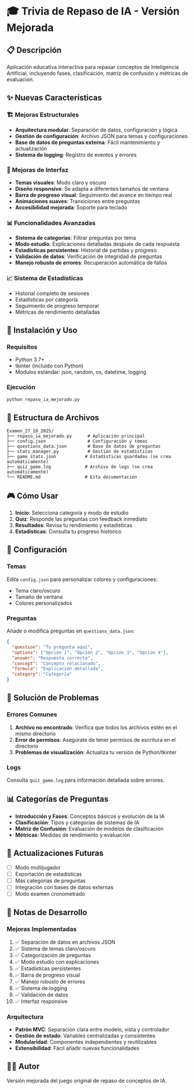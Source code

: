 # 🎓 Trivia de Repaso de IA - Versión Mejorada

## 📋 Descripción
Aplicación educativa interactiva para repasar conceptos de Inteligencia Artificial, incluyendo fases, clasificación, matriz de confusión y métricas de evaluación.

## ✨ Nuevas Características

### 🏗️ Mejoras Estructurales
- **Arquitectura modular**: Separación de datos, configuración y lógica
- **Gestión de configuración**: Archivo JSON para temas y configuraciones
- **Base de datos de preguntas externa**: Fácil mantenimiento y actualización
- **Sistema de logging**: Registro de eventos y errores

### 🎨 Mejoras de Interfaz
- **Temas visuales**: Modo claro y oscuro
- **Diseño responsive**: Se adapta a diferentes tamaños de ventana
- **Barra de progreso visual**: Seguimiento del avance en tiempo real
- **Animaciones suaves**: Transiciones entre preguntas
- **Accesibilidad mejorada**: Soporte para teclado

### 📊 Funcionalidades Avanzadas
- **Sistema de categorías**: Filtrar preguntas por tema
- **Modo estudio**: Explicaciones detalladas después de cada respuesta
- **Estadísticas persistentes**: Historial de partidas y progreso
- **Validación de datos**: Verificación de integridad de preguntas
- **Manejo robusto de errores**: Recuperación automática de fallos

### 📈 Sistema de Estadísticas
- Historial completo de sesiones
- Estadísticas por categoría
- Seguimiento de progreso temporal
- Métricas de rendimiento detalladas

## 🚀 Instalación y Uso

### Requisitos
- Python 3.7+
- tkinter (incluido con Python)
- Módulos estándar: json, random, os, datetime, logging

### Ejecución
```bash
python repaso_ia_mejorado.py
```

## 📁 Estructura de Archivos

```
Examen_27_10_2025/
├── repaso_ia_mejorado.py      # Aplicación principal
├── config.json                # Configuración y temas
├── questions_data.json        # Base de datos de preguntas
├── stats_manager.py           # Gestión de estadísticas
├── game_stats.json           # Estadísticas guardadas (se crea automáticamente)
├── quiz_game.log             # Archivo de logs (se crea automáticamente)
└── README.md                 # Esta documentación
```

## 🎮 Cómo Usar

1. **Inicio**: Selecciona categoría y modo de estudio
2. **Quiz**: Responde las preguntas con feedback inmediato
3. **Resultados**: Revisa tu rendimiento y estadísticas
4. **Estadísticas**: Consulta tu progreso histórico

## 🔧 Configuración

### Temas
Edita `config.json` para personalizar colores y configuraciones:
- Tema claro/oscuro
- Tamaño de ventana
- Colores personalizados

### Preguntas
Añade o modifica preguntas en `questions_data.json`:
```json
{
  "question": "Tu pregunta aquí",
  "options": ["Opción 1", "Opción 2", "Opción 3", "Opción 4"],
  "answer": "Respuesta correcta",
  "concept": "Concepto relacionado",
  "formula": "Explicación detallada",
  "category": "Categoría"
}
```

## 🐛 Solución de Problemas

### Errores Comunes
1. **Archivo no encontrado**: Verifica que todos los archivos estén en el mismo directorio
2. **Error de permisos**: Asegúrate de tener permisos de escritura en el directorio
3. **Problemas de visualización**: Actualiza tu versión de Python/tkinter

### Logs
Consulta `quiz_game.log` para información detallada sobre errores.

## 📊 Categorías de Preguntas

- **Introducción y Fases**: Conceptos básicos y evolución de la IA
- **Clasificación**: Tipos y categorías de sistemas de IA
- **Matriz de Confusión**: Evaluación de modelos de clasificación
- **Métricas**: Medidas de rendimiento y evaluación

## 🔄 Actualizaciones Futuras

- [ ] Modo multijugador
- [ ] Exportación de estadísticas
- [ ] Más categorías de preguntas
- [ ] Integración con bases de datos externas
- [ ] Modo examen cronometrado

## 📝 Notas de Desarrollo

### Mejoras Implementadas
1. ✅ Separación de datos en archivos JSON
2. ✅ Sistema de temas claro/oscuro
3. ✅ Categorización de preguntas
4. ✅ Modo estudio con explicaciones
5. ✅ Estadísticas persistentes
6. ✅ Barra de progreso visual
7. ✅ Manejo robusto de errores
8. ✅ Sistema de logging
9. ✅ Validación de datos
10. ✅ Interfaz responsive

### Arquitectura
- **Patrón MVC**: Separación clara entre modelo, vista y controlador
- **Gestión de estado**: Variables centralizadas y consistentes
- **Modularidad**: Componentes independientes y reutilizables
- **Extensibilidad**: Fácil añadir nuevas funcionalidades

## 👨‍💻 Autor
Versión mejorada del juego original de repaso de conceptos de IA.
